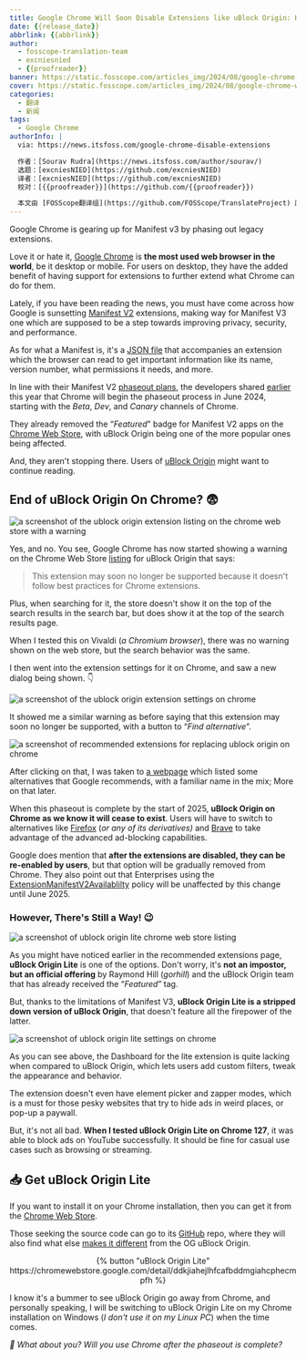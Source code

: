 ```yaml
---
title: Google Chrome Will Soon Disable Extensions like uBlock Origin: Here's What You Can Do!
date: {{release_date}}
abbrlink: {{abbrlink}}
author:
  - fosscope-translation-team
  - excniesnied
  - {{proofreader}}
banner: https://static.fosscope.com/articles_img/2024/08/google-chrome-will-soon-disable-extensions-like-ublock-origin-here-s-what-you-can-do/google-phase-out-manifest-3.png
cover: https://static.fosscope.com/articles_img/2024/08/google-chrome-will-soon-disable-extensions-like-ublock-origin-here-s-what-you-can-do/google-phase-out-manifest-3.png
categories:
  - 翻译
  - 新闻
tags: 
  - Google Chrome
authorInfo: |
  via: https://news.itsfoss.com/google-chrome-disable-extensions

  作者：[Sourav Rudra](https://news.itsfoss.com/author/sourav/)
  选题：[excniesNIED](https://github.com/excniesNIED)
  译者：[excniesNIED](https://github.com/excniesNIED)
  校对：[{{proofreader}}](https://github.com/{{proofreader}})

  本文由 [FOSScope翻译组](https://github.com/FOSScope/TranslateProject) 原创编译，[开源观察](https://fosscope.com/) 荣誉推出
---
```


Google Chrome is gearing up for Manifest v3 by phasing out legacy extensions.

<!-- more -->

Love it or hate it, [Google Chrome](https://www.google.com/chrome/) is **the most used web browser in the world**, be it desktop or mobile. For users on desktop, they have the added benefit of having support for extensions to further extend what Chrome can do for them.

Lately, if you have been reading the news, you must have come across how Google is sunsetting [Manifest V2](https://developer.chrome.com/docs/extensions/mv2) extensions, making way for Manifest V3 one which are supposed to be a step towards improving privacy, security, and performance.

As for what a Manifest is, it's a [JSON file](https://developer.chrome.com/docs/extensions/reference/manifest) that accompanies an extension which the browser can read to get important information like its name, version number, what permissions it needs, and more.

In line with their Manifest V2 [phaseout plans](https://developer.chrome.com/docs/extensions/develop/migrate/mv2-deprecation-timeline), the developers shared [earlier](https://blog.chromium.org/2024/05/manifest-v2-phase-out-begins.html) this year that Chrome will begin the phaseout process in June 2024, starting with the *Beta*, *Dev*, and *Canary* channels of Chrome.

They already removed the “*Featured*” badge for Manifest V2 apps on the [Chrome Web Store](https://chromewebstore.google.com/), with uBlock Origin being one of the more popular ones being affected.

And, they aren't stopping there. Users of [uBlock Origin](https://github.com/gorhill/uBlock) might want to continue reading.

## End of uBlock Origin On Chrome? 😨

![a screenshot of the ublock origin extension listing on the chrome web store with a warning](https://static.fosscope.com/articles_img/2024/08/google-chrome-will-soon-disable-extensions-like-ublock-origin-here-s-what-you-can-do/Chrome_ManifestV2_Phaseout_a.png)

Yes, and no. You see, Google Chrome has now started showing a warning on the Chrome Web Store [listing](https://chromewebstore.google.com/detail/ublock-origin/cjpalhdlnbpafiamejdnhcphjbkeiagm) for uBlock Origin that says:

> This extension may soon no longer be supported because it doesn't follow best practices for Chrome extensions.

Plus, when searching for it, the store doesn't show it on the top of the search results in the search bar, but does show it at the top of the search results page.

When I tested this on Vivaldi (*a Chromium browser*), there was no warning shown on the web store, but the search behavior was the same.

I then went into the extension settings for it on Chrome, and saw a new dialog being shown. 👇

![a screenshot of the ublock origin extension settings on chrome](https://static.fosscope.com/articles_img/2024/08/google-chrome-will-soon-disable-extensions-like-ublock-origin-here-s-what-you-can-do/Chrome_ManifestV2_Phaseout_b.png)

It showed me a similar warning as before saying that this extension may soon no longer be supported, with a button to “*Find alternative*”.

![a screenshot of recommended extensions for replacing ublock origin on chrome](https://static.fosscope.com/articles_img/2024/08/google-chrome-will-soon-disable-extensions-like-ublock-origin-here-s-what-you-can-do/Chrome_ManifestV2_Phaseout_c.png)

After clicking on that, I was taken to [a webpage](https://chromewebstore.google.com/detail/cjpalhdlnbpafiamejdnhcphjbkeiagm/related-recommendations) which listed some alternatives that Google recommends, with a familiar name in the mix; More on that later.

When this phaseout is complete by the start of 2025, **uBlock Origin on Chrome as we know it will cease to exist**. Users will have to switch to alternatives like [Firefox](https://www.mozilla.org/en-US/firefox/) (*or any of its derivatives)* and [Brave](https://brave.com/) to take advantage of the advanced ad-blocking capabilities.

Google does mention that **after the extensions are disabled, they can be re-enabled by users**, but that option will be gradually removed from Chrome. They also point out that Enterprises using the [ExtensionManifestV2Availablilty](https://chromeenterprise.google/policies/#ExtensionManifestV2Availability) policy will be unaffected by this change until June 2025.

### However, There's Still a Way! 😉

![a screenshot of ublock origin lite chrome web store listing](https://static.fosscope.com/articles_img/2024/08/google-chrome-will-soon-disable-extensions-like-ublock-origin-here-s-what-you-can-do/Chrome_ManifestV2_Phaseout_d.png)

As you might have noticed earlier in the recommended extensions page, **uBlock Origin Lite** is one of the options. Don't worry, it's **not an impostor, but an official offering** by Raymond Hill (*gorhill*) and the uBlock Origin team that has already received the “*Featured*” tag.

But, thanks to the limitations of Manifest V3, **uBlock Origin Lite is a stripped down version of uBlock Origin**, that doesn't feature all the firepower of the latter.

![a screenshot of ublock origin lite settings on chrome](https://static.fosscope.com/articles_img/2024/08/google-chrome-will-soon-disable-extensions-like-ublock-origin-here-s-what-you-can-do/Chrome_ManifestV2_Phaseout_e.png)

As you can see above, the Dashboard for the lite extension is quite lacking when compared to uBlock Origin, which lets users add custom filters, tweak the appearance and behavior.

The extension doesn't even have element picker and zapper modes, which is a must for those pesky websites that try to hide ads in weird places, or pop-up a paywall.

But, it's not all bad. **When I tested uBlock Origin Lite on Chrome 127**, it was able to block ads on YouTube successfully. It should be fine for casual use cases such as browsing or streaming.

## 📥 Get uBlock Origin Lite

If you want to install it on your Chrome installation, then you can get it from the [Chrome Web Store](https://chromewebstore.google.com/detail/ddkjiahejlhfcafbddmgiahcphecmpfh).

Those seeking the source code can go to its [GitHub](https://github.com/uBlockOrigin/uBOL-home) repo, where they will also find what else [makes it different](https://github.com/uBlockOrigin/uBOL-home/wiki/Frequently-asked-questions-(FAQ)) from the OG uBlock Origin.

<center>{% button "uBlock Origin Lite" https://chromewebstore.google.com/detail/ddkjiahejlhfcafbddmgiahcphecmpfh %}</center>

I know it's a bummer to see uBlock Origin go away from Chrome, and personally speaking, I will be switching to uBlock Origin Lite on my Chrome installation on Windows (*I don't use it on my Linux PC*) when the time comes.

*💬 What about you? Will you use Chrome after the phaseout is complete?*

